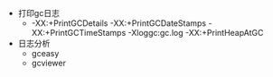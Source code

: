 - 打印gc日志
  - -XX:+PrintGCDetails -XX:+PrintGCDateStamps -XX:+PrintGCTimeStamps -Xloggc:gc.log -XX:+PrintHeapAtGC
- 日志分析
  - gceasy
  - gcviewer
